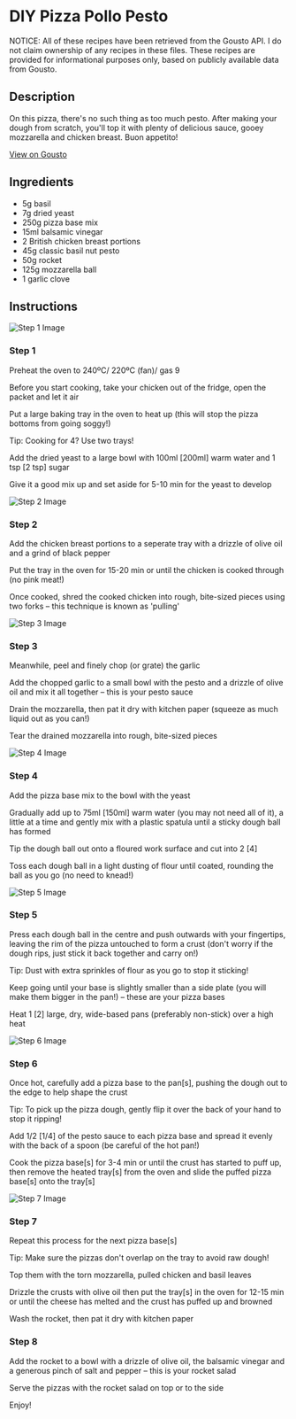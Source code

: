 # DIY Pizza Pollo Pesto

NOTICE: All of these recipes have been retrieved from the Gousto API. I do not claim ownership of any recipes in these files. These recipes are provided for informational purposes only, based on publicly available data from Gousto.

## Description

On this pizza, there's no such thing as too much pesto. After making your dough from scratch, you'll top it with plenty of delicious sauce, gooey mozzarella and chicken breast. Buon appetito!

[View on Gousto](https://www.gousto.co.uk/recipes/cookbook/pizza-pollo-pesto)

## Ingredients

- 5g basil
- 7g dried yeast
- 250g pizza base mix
- 15ml balsamic vinegar
- 2 British chicken breast portions
- 45g classic basil nut pesto
- 50g rocket
- 125g mozzarella ball
- 1 garlic clove

## Instructions

![Step 1 Image](https://production-media.gousto.co.uk/cms/recipe-step-image/Step-1-1598436770248-x200.jpg)

### Step 1

Preheat the oven to 240ºC/ 220ºC (fan)/ gas 9

Before you start cooking, take your chicken out of the fridge, open the packet and let it air

Put a large baking tray in the oven to heat up (this will stop the pizza bottoms from going soggy!)

Tip: Cooking for 4? Use two trays!

Add the dried yeast to a large bowl with 100ml <span class="text-danger">[200ml] </span>warm water and 1 tsp <span class="text-danger">[2 tsp] </span>sugar

Give it a good mix up and set aside for 5-10 min for the yeast to develop

![Step 2 Image](https://production-media.gousto.co.uk/cms/recipe-step-image/Step-2-1598436775038-x200.jpg)

### Step 2

Add the chicken breast portions to a seperate tray with a drizzle of olive oil and a grind of black pepper

Put the tray in the oven for 15-20 min or until the chicken is cooked through (no pink meat!)

Once cooked, shred the cooked chicken into rough, bite-sized pieces using two forks – this technique is known as 'pulling'

![Step 3 Image](https://production-media.gousto.co.uk/cms/recipe-step-image/Step-3-1598436780832-x200.jpg)

### Step 3

Meanwhile, peel and finely chop (or grate) the garlic

Add the chopped garlic to a small bowl with the pesto and a drizzle of olive oil and mix it all together – this is your pesto sauce

Drain the mozzarella, then pat it dry with kitchen paper (squeeze as much liquid out as you can!)

Tear the drained mozzarella into rough, bite-sized pieces

![Step 4 Image](https://production-media.gousto.co.uk/cms/recipe-step-image/Step-4-1598436788277-x200.jpg)

### Step 4

Add the pizza base mix<span class="text-danger"> </span>to the bowl with the yeast

Gradually add up to 75ml <span class="text-danger">[150ml] </span>warm water (you may not need all of it), a little at a time and gently mix with a plastic spatula until a sticky dough ball has formed

Tip the dough ball out onto a floured work surface and cut into 2 <span class="text-danger">[4]</span>

Toss each dough ball in a light dusting of flour until coated, rounding the ball as you go (no need to knead!)

![Step 5 Image](https://production-media.gousto.co.uk/cms/recipe-step-image/Step-5-1598436799076-x200.jpg)

### Step 5

Press each dough ball in the centre and push outwards with your fingertips, leaving the rim of the pizza untouched to form a crust (don't worry if the dough rips, just stick it back together and carry on!)

Tip: Dust with extra sprinkles of flour as you go to stop it sticking!

Keep going until your base is slightly smaller than a side plate (you will make them bigger in the pan!) – these are your pizza bases

Heat 1<span class="text-danger"> [2] </span>large, dry, wide-based pans (preferably non-stick) over a high heat

![Step 6 Image](https://production-media.gousto.co.uk/cms/recipe-step-image/Step-6-1598436808228-x200.jpg)

### Step 6

Once hot, carefully add a pizza base to the pan<span class="text-danger">[s]</span>, pushing the dough out to the edge to help shape the crust

Tip: To pick up the pizza dough, gently flip it over the back of your hand to stop it ripping!

Add 1/2 <span class="text-danger">[1/4]</span> of the pesto sauce to each pizza base and spread it evenly with the back of a spoon (be careful of the hot pan!)

Cook the pizza base<span class="text-danger">[s]</span> for 3-4 min or until the crust has started to puff up, then remove the heated tray<span class="text-danger">[s]</span> from the oven and slide the puffed pizza base<span class="text-danger">[s] </span>onto the tray<span class="text-danger">[s]</span>

![Step 7 Image](https://production-media.gousto.co.uk/cms/recipe-step-image/Step-7-1598436813608-x200.jpg)

### Step 7

Repeat this process for the next pizza base<span class="text-danger">[s]</span>

Tip: Make sure the pizzas don't overlap on the tray to avoid raw dough!

Top them with the torn mozzarella, pulled chicken and basil leaves

Drizzle the crusts with olive oil then put the tray<span class="text-danger">[s]</span> in the oven for 12-15 min or until the cheese has melted and the crust has puffed up and browned

Wash the rocket, then pat it dry with kitchen paper

### Step 8

Add the rocket to a bowl with a drizzle of olive oil, the balsamic vinegar and a generous pinch of salt and pepper – this is your rocket salad

Serve the pizzas with the rocket salad on top or to the side

Enjoy!

